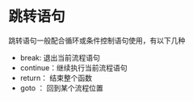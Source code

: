 # 跳转语句

跳转语句一般配合循环或条件控制语句使用，有以下几种

* break: 退出当前流程语句
* continue：继续执行当前流程语句
* return： 结束整个函数
* goto ： 回到某个流程位置
